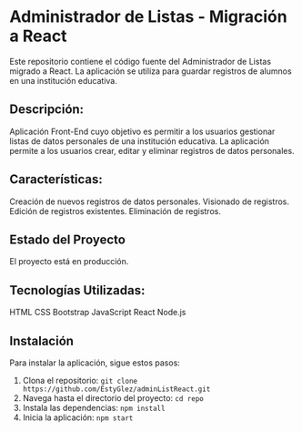 # Administrador de Listas - Migración a React
Este repositorio contiene el código fuente del Administrador de Listas migrado a React. La aplicación se utiliza para guardar registros de alumnos en una institución educativa.

## Descripción:
Aplicación Front-End cuyo objetivo es permitir a los usuarios gestionar listas de datos personales de una institución educativa. La aplicación permite a los usuarios crear, editar y eliminar registros de datos personales.

## Características:
Creación de nuevos registros de datos personales.
Visionado de registros.
Edición de registros existentes.
Eliminación de registros.

## Estado del Proyecto
El proyecto está en producción.

## Tecnologías Utilizadas:
HTML
CSS
Bootstrap
JavaScript
React
Node.js

## Instalación
Para instalar la aplicación, sigue estos pasos:
1. Clona el repositorio: `git clone https://github.com/EstyGlez/adminListReact.git`
2. Navega hasta el directorio del proyecto: `cd repo`
3. Instala las dependencias: `npm install`
4. Inicia la aplicación: `npm start`
